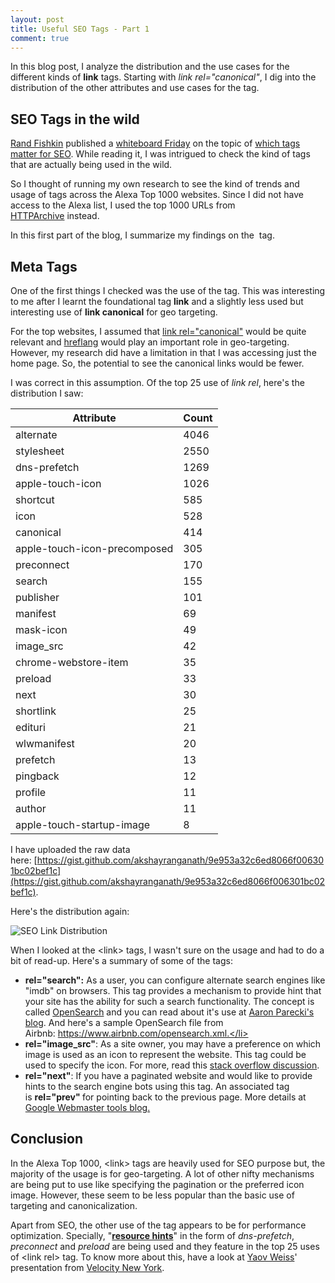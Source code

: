 ```yaml
---
layout: post
title: Useful SEO Tags - Part 1
comment: true
---
```


In this blog post, I analyze the distribution and the use cases for the different kinds of __link__ tags. Starting with _link rel="canonical"_, I dig into the distribution of the other attributes and use cases for the tag.

## SEO Tags in the wild
[Rand Fishkin](https://twitter.com/randfish) published a [whiteboard Friday](https://moz.com/blog/category/whiteboard-friday) on the topic of [which tags matter for SEO](https://moz.com/blog/which-page-markup-tags-still-matter-for-seo-whiteboard-friday). While reading it, I was intrigued to check the kind of tags that are actually being used in the wild.

So I thought of running my own research to see the kind of trends and usage of tags across the Alexa Top 1000 websites. Since I did not have access to the Alexa list, I used the top 1000 URLs from [HTTPArchive](http://httparchive.org/) instead.

In this first part of the blog, I summarize my findings on the  tag.

## Meta Tags
One of the first things I checked was the use of the tag. This was interesting to me after I learnt the foundational tag __link__ and a slightly less used but interesting use of __link canonical__ for geo targeting.

For the top websites, I assumed that [link rel="canonical"](https://moz.com/learn/seo/canonicalization) would be quite relevant and [hreflang](https://moz.com/learn/seo/hreflang-tag) would play an important role in geo-targeting. However, my research did have a limitation in that I was accessing just the home page. So, the potential to see the canonical links would be fewer.

I was correct in this assumption. Of the top 25 use of _link rel_, here's the distribution I saw:

| Attribute | Count |
| --------- | ----- |
| alternate | 4046 |
| stylesheet | 2550 |
| dns-prefetch | 1269 |
| apple-touch-icon | 1026 |
| shortcut | 585 |
| icon | 528 |
| canonical | 414 |
| apple-touch-icon-precomposed | 305 |
| preconnect | 170 |
| search | 155 |
| publisher | 101 |
| manifest | 69 |
| mask-icon | 49 |
| image_src | 42 |
| chrome-webstore-item | 35 |
| preload | 33 |
| next | 30 |
| shortlink | 25 |
| edituri | 21 |
| wlwmanifest | 20 |
| prefetch | 13 |
| pingback | 12 |
| profile | 11 |
| author | 11 |
| apple-touch-startup-image | 8 |


I have uploaded the raw data here: [https://gist.github.com/akshayranganath/9e953a32c6ed8066f006301bc02bef1c](https://gist.github.com/akshayranganath/9e953a32c6ed8066f006301bc02bef1c).

Here's the distribution again: 

![SEO Link Distribution](https://res.cloudinary.com/akshayranganath-dflt/image/upload/blog/SEO%2520Link%2520Distribution.png)

When I looked at the &lt;link&gt; tags, I wasn't sure on the usage and had to do a bit of read-up. Here's a summary of some of the tags:

* __rel="search":__ As a user, you can configure alternate search engines like "imdb" on browsers. This tag provides a mechanism to provide hint that your site has the ability for such a search functionality. The concept is called <a href="http://www.opensearch.org/Home">OpenSearch</a> and you can read about it's use at <a href="https://aaronparecki.com/2011/07/11/3/how-to-let-google-power-opensearch-on-your-website">Aaron Parecki's blog</a>. And here's a sample OpenSearch file from Airbnb: https://www.airbnb.com/opensearch.xml.</li>
* __rel="image_src"__: As a site owner, you may have a preference on which image is used as an icon to represent the website. This tag could be used to specify the icon. For more, read this <a href="https://stackoverflow.com/questions/19274463/what-is-link-rel-image-src">stack overflow discussion</a>.</li>
* __rel="next"__: If you have a paginated website and would like to provide hints to the search engine bots using this tag. An associated tag is <strong>rel="prev" </strong>for pointing back to the previous page. More details at <a href="https://webmasters.googleblog.com/2011/09/pagination-with-relnext-and-relprev.html">Google Webmaster tools blog.</a></li>


## Conclusion
In the Alexa Top 1000, &lt;link&gt; tags are heavily used for SEO purpose but, the majority of the usage is for geo-targeting. A lot of other nifty mechanisms are being put to use like specifying the pagination or the preferred icon image. However, these seem to be less popular than the basic use of targeting and canonicalization.

Apart from SEO, the other use of the tag appears to be for performance optimization. Specially, "__[resource hints](https://w3c.github.io/resource-hints/)__" in the form of *dns-prefetch*, *preconnect* and *preload* are being used and they feature in the top 25 uses of &lt;link rel&gt; tag. To know more about this, have a look at [Yaov Weiss](https://twitter.com/yoavweiss?lang=en)' presentation from [Velocity New York](https://yoavweiss.github.io/velocity_nyc_resource_hints/#1).
